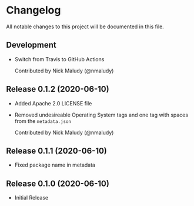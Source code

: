 # Changelog

All notable changes to this project will be documented in this file.

## Development

- Switch from Travis to GitHub Actions

  Contributed by Nick Maludy (@nmaludy)

## Release 0.1.2 (2020-06-10)

- Added Apache 2.0 LICENSE file
- Removed undesireable Operating System tags and one tag with spaces from the `metadata.json`

  Contributed by Nick Maludy (@nmaludy)

## Release 0.1.1 (2020-06-10)

- Fixed package name in metadata

## Release 0.1.0 (2020-06-10)

- Initial Release
